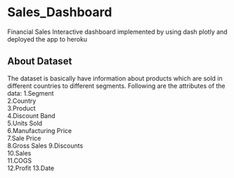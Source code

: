 # Sales_Dashboard
Financial Sales Interactive dashboard implemented by using dash plotly and deployed the app to heroku 

## About Dataset

The dataset is basically have information about products which are sold in different countries to different segments.
Following are the attributes of the data:
  1.Segment  
  2.Country	 
  3.Product   	 
  4.Discount Band   	
  5.Units Sold  	
  6.Manufacturing Price  	
  7.Sale Price	
  8.Gross Sales	
  9.Discounts	 
  10.Sales	
  11.COGS	
  12.Profit	
  13.Date	
  

